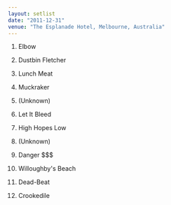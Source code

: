```yaml
---
layout: setlist
date: "2011-12-31"
venue: "The Esplanade Hotel, Melbourne, Australia"
---
```


 1. Elbow

 2. Dustbin Fletcher

 3. Lunch Meat

 4. Muckraker

 5. (Unknown)
 6. Let It Bleed

 7. High Hopes Low

 8. (Unknown)
 9. Danger $$$

10. Willoughby's Beach

11. Dead-Beat

12. Crookedile
